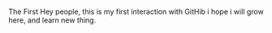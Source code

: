 The First
Hey people, this is my first interaction with GitHib i hope i will grow here, and learn new thing.
